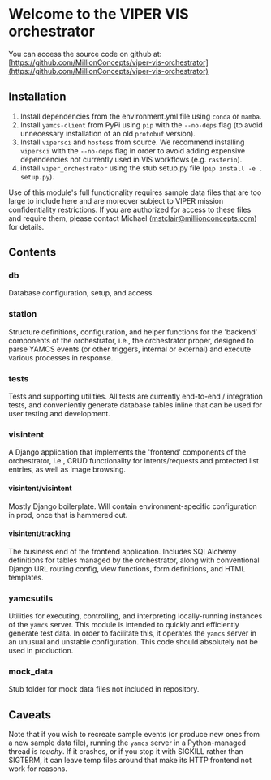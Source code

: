 # Welcome to the VIPER VIS orchestrator
You can access the source code on github at: [https://github.com/MillionConcepts/viper-vis-orchestrator](https://github.com/MillionConcepts/viper-vis-orchestrator)

## Installation

1. Install dependencies from the environment.yml file using `conda` or 
`mamba`.
2. Install `yamcs-client` from PyPi using `pip` with the `--no-deps` flag (to 
avoid unnecessary installation of an old `protobuf` version).
3. Install `vipersci` and `hostess` from source. We recommend installing 
`vipersci` with the `--no-deps` flag in order to avoid adding expensive 
dependencies not currently used in VIS workflows (e.g. `rasterio`).
4. install `viper_orchestrator` using the stub setup.py file (`pip install -e . setup.py`).

Use of this module's full functionality requires sample data files that are too large 
to include here and are moreover subject to VIPER mission confidentiality restrictions.
If you are authorized for access to these files and require them, please contact Michael 
(mstclair@millionconcepts.com) for details.

## Contents

### db
Database configuration, setup, and access.

### station
Structure definitions, configuration, and helper functions for the 'backend'
components of the orchestrator, i.e., the orchestrator proper, designed to
parse YAMCS events (or other triggers, internal or external) and execute 
various processes in response.

### tests
Tests and supporting utilities. All tests are currently 
end-to-end / integration tests, and conveniently generate database tables 
inline that can be used for user testing and development.

### visintent
A Django application that implements the 'frontend' 
components of the orchestrator, i.e., CRUD functionality for 
intents/requests and protected list entries, as well as image browsing.

#### visintent/visintent
Mostly Django boilerplate. Will contain environment-specific configuration
in prod, once that is hammered out.

#### visintent/tracking
The business end of the frontend application. Includes SQLAlchemy definitions for 
tables managed by the orchestrator, along with conventional Django URL 
routing config, view functions, form definitions, and HTML templates.

### yamcsutils
Utilities for executing, controlling, and interpreting locally-running instances of 
the `yamcs` server. This module is intended to quickly and efficiently generate
test data. In order to facilitate this, it operates the `yamcs` server in an unusual
and unstable configuration. This code should absolutely not be used in production.

### mock_data
Stub folder for mock data files not included in repository.

## Caveats
Note that if you wish to recreate sample events (or produce new ones from a 
new sample data file), running the `yamcs` server in a Python-managed thread is _touchy_. 
If it crashes, or if you stop it with SIGKILL rather than SIGTERM, it can 
leave temp files around that make its HTTP frontend not work for reasons.
